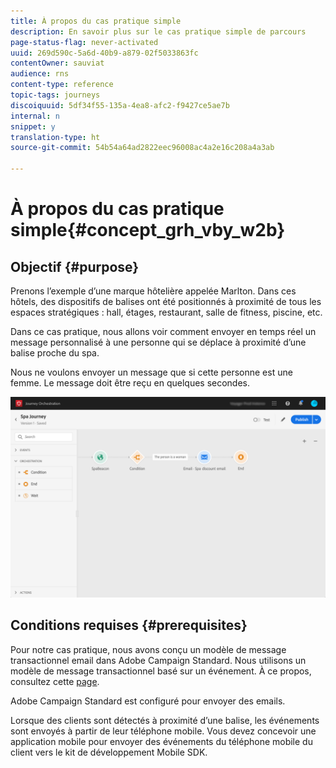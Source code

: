 ```yaml
---
title: À propos du cas pratique simple
description: En savoir plus sur le cas pratique simple de parcours
page-status-flag: never-activated
uuid: 269d590c-5a6d-40b9-a879-02f5033863fc
contentOwner: sauviat
audience: rns
content-type: reference
topic-tags: journeys
discoiquuid: 5df34f55-135a-4ea8-afc2-f9427ce5ae7b
internal: n
snippet: y
translation-type: ht
source-git-commit: 54b54a64ad2822eec96008ac4a2e16c208a4a3ab

---
```



# À propos du cas pratique simple{#concept_grh_vby_w2b}

## Objectif {#purpose}

Prenons l’exemple d’une marque hôtelière appelée Marlton. Dans ces hôtels, des dispositifs de balises ont été positionnés à proximité de tous les espaces stratégiques : hall, étages, restaurant, salle de fitness, piscine, etc.

Dans ce cas pratique, nous allons voir comment envoyer en temps réel un message personnalisé à une personne qui se déplace à proximité d’une balise proche du spa.

Nous ne voulons envoyer un message que si cette personne est une femme. Le message doit être reçu en quelques secondes.

![](../assets/journeyuc1_16.png)

## Conditions requises  {#prerequisites}

Pour notre cas pratique, nous avons conçu un modèle de message transactionnel email dans Adobe Campaign Standard. Nous utilisons un modèle de message transactionnel basé sur un événement. À ce propos, consultez cette [page](https://docs.adobe.com/content/help/fr-FR/campaign-standard/using/communication-channels/transactional-messaging/about-transactional-messaging.html).

Adobe Campaign Standard est configuré pour envoyer des emails.

Lorsque des clients sont détectés à proximité d’une balise, les événements sont envoyés à partir de leur téléphone mobile. Vous devez concevoir une application mobile pour envoyer des événements du téléphone mobile du client vers le kit de développement Mobile SDK.
